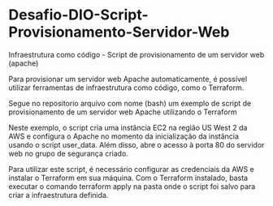 # Desafio-DIO-Script-Provisionamento-Servidor-Web
Infraestrutura como código - Script de provisionamento de um servidor web (apache)

Para provisionar um servidor web Apache automaticamente, é possível utilizar ferramentas de infraestrutura como código, como o Terraform.

Segue no repositorio arquivo com nome (bash) um exemplo de script de provisionamento de um servidor web Apache utilizando o Terraform

Neste exemplo, o script cria uma instância EC2 na região US West 2 da AWS e configura o Apache no momento da inicialização da instância usando o script user_data.
Além disso, abre o acesso à porta 80 do servidor web no grupo de segurança criado.

Para utilizar este script, é necessário configurar as credenciais da AWS e instalar o Terraform em sua máquina. Com o Terraform instalado, basta executar o comando terraform apply na pasta onde o script foi salvo para criar a infraestrutura definida.
